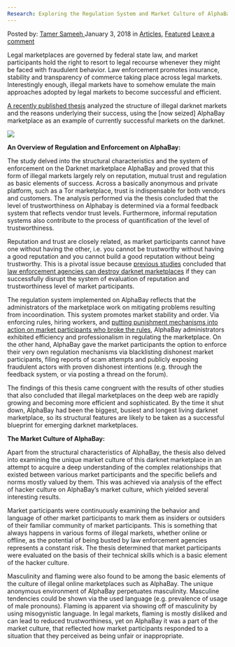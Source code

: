 ```yaml
---
Research: Exploring the Regulation System and Market Culture of AlphaBay
---
```

<article class="post-listing post-24257 post type-post status-publish format-standard has-post-thumbnail hentry category-articles category-deepdot-news tag-alphabay tag-culture tag-exploring tag-market tag-regulation tag-research tag-system">
<div class="post-inner">
<p class="post-meta">
<span>Posted by: <a href="https://www.deepdotweb.com/author/tamersameeh/" title="">Tamer Sameeh </a></span>
<span>January 3, 2018</span>
<span>in <a href="https://www.deepdotweb.com/category/articles/" rel="category tag">Articles</a>, <a href="https://www.deepdotweb.com/category/deepdot-news/" rel="category tag">Featured</a></span>
<span><a href="https://www.deepdotweb.com/2018/01/03/research-exploring-regulation-system-market-culture-alphabay/#respond">Leave a comment</a></span>
</p>
<div class="clear"></div>
<div class="entry">
<p>Legal marketplaces are governed by federal state law, and market participants hold the right to resort to legal recourse whenever they might be faced with fraudulent behavior. Law enforcement promotes insurance, stability and transparency of commerce taking place across legal markets. Interestingly enough, illegal markets have to somehow emulate the main approaches adopted by legal markets to become successful and efficient.</p>
<p><a href="https://www.duo.uio.no/bitstream/handle/10852/59231/Masteroppgave--sne-Hugdal-Kalberg.pdf?sequence=1&amp;isAllowed=y">A recently published thesis</a> analyzed the structure of illegal darknet markets and the reasons underlying their success, using the [now seized] AlphaBay marketplace as an example of currently successful markets on the darknet.</p>
<p><img class="wp-image-24258" src="https://www.deepdotweb.com/wp-content/uploads/2018/01/word-image-5.jpeg" srcset="https://www.deepdotweb.com/wp-content/uploads/2018/01/word-image-5.jpeg 1024w, https://www.deepdotweb.com/wp-content/uploads/2018/01/word-image-5-150x150.jpeg 150w, https://www.deepdotweb.com/wp-content/uploads/2018/01/word-image-5-300x300.jpeg 300w, https://www.deepdotweb.com/wp-content/uploads/2018/01/word-image-5-55x55.jpeg 55w, https://www.deepdotweb.com/wp-content/uploads/2018/01/word-image-5-50x50.jpeg 50w" sizes="(max-width: 1024px) 100vw, 1024px" /></p>
<p><strong>An Overview of Regulation and Enforcement on AlphaBay:</strong></p>
<p>The study delved into the structural characteristics and the system of enforcement on the Darknet marketplace AlphaBay and proved that this form of illegal markets largely rely on reputation, mutual trust and regulation as basic elements of success. Across a basically anonymous and private platform, such as a Tor marketplace, trust is indispensable for both vendors and customers. The analysis performed via the thesis concluded that the level of trustworthiness on Alphabay is determined via a formal feedback system that reflects vendor trust levels. Furthermore, informal reputation systems also contribute to the process of quantification of the level of trustworthiness.</p>
<p>Reputation and trust are closely related, as market participants cannot have one without having the other, i.e. you cannot be trustworthy without having a good reputation and you cannot build a good reputation without being trustworthy. This is a pivotal issue because <a href="http://journals.sagepub.com/doi/abs/10.1177/0894439312452998">previous studies</a> concluded that <a href="https://www.deepdotweb.com/2017/08/03/georgia-fbi-allegedly-identified-alphabay-staff-member/">law enforcement agencies can destroy darknet marketplaces</a> if they can successfully disrupt the system of evaluation of reputation and trustworthiness level of market participants.</p>
<p>The regulation system implemented on AlphaBay reflects that the administrators of the marketplace work on mitigating problems resulting from incoordination. This system promotes market stability and order. Via enforcing rules, hiring workers, and <a href="https://www.deepdotweb.com/2017/10/18/take-expert-top-10-things-never-darknet-markets/">putting punishment mechanisms into action on market participants who broke the rules</a>, AlphaBay administrators exhibited efficiency and professionalism in regulating the marketplace. On the other hand, AlphaBay gave the market participants the option to enforce their very own regulation mechanisms via blacklisting dishonest market participants, filing reports of scam attempts and publicly exposing fraudulent actors with proven dishonest intentions (e.g. through the feedback system, or via posting a thread on the forum).</p>
<p>The findings of this thesis came congruent with the results of other studies that also concluded that illegal marketplaces on the deep web are rapidly growing and becoming more efficient and sophisticated. By the time it shut down, AlphaBay had been the biggest, busiest and longest living darknet marketplace, so its structural features are likely to be taken as a successful blueprint for emerging darknet marketplaces.</p>
<p><strong>The Market Culture of AlphaBay:</strong></p>
<p>Apart from the structural characteristics of AlphaBay, the thesis also delved into examining the unique market culture of this darknet marketplace in an attempt to acquire a deep understanding of the complex relationships that existed between various market participants and the specific beliefs and norms mostly valued by them. This was achieved via analysis of the effect of hacker culture on AlphaBay&#8217;s market culture, which yielded several interesting results.</p>
<p>Market participants were continuously examining the behavior and language of other market participants to mark them as insiders or outsiders of their familiar community of market participants. This is something that always happens in various forms of illegal markets, whether online or offline, as the potential of being busted by law enforcement agencies represents a constant risk. The thesis determined that market participants were evaluated on the basis of their technical skills which is a basic element of the hacker culture.</p>
<p>Masculinity and flaming were also found to be among the basic elements of the culture of illegal online marketplaces such as AlphaBay. The unique anonymous environment of AlphaBay perpetuates masculinity. Masculine tendencies could be shown via the used language (e.g. prevalence of usage of male pronouns). Flaming is apparent via showing off of masculinity by using misogynistic language. In legal markets, flaming is mostly disliked and can lead to reduced trustworthiness, yet on AlphaBay it was a part of the market culture, that reflected how market participants responded to a situation that they perceived as being unfair or inappropriate.</p>
</div>
<span style="display:none"><a href="https://www.deepdotweb.com/tag/alphabay/" rel="tag">alphabay</a> <a href="https://www.deepdotweb.com/tag/culture/" rel="tag">culture</a> <a href="https://www.deepdotweb.com/tag/exploring/" rel="tag">exploring</a> <a href="https://www.deepdotweb.com/tag/market/" rel="tag">market</a> <a href="https://www.deepdotweb.com/tag/regulation/" rel="tag">regulation</a> <a href="https://www.deepdotweb.com/tag/research/" rel="tag">research</a> <a href="https://www.deepdotweb.com/tag/system/" rel="tag">system</a></span> <span style="display:none" class="updated">2018-01-03</span>
<div style="display:none" class="vcard author" itemprop="author" itemscope itemtype="http://schema.org/Person"><strong class="fn" itemprop="name"><a href="https://www.deepdotweb.com/author/tamersameeh/" title="Posts by Tamer Sameeh" rel="author">Tamer Sameeh</a></strong></div>
</div>
</article>

